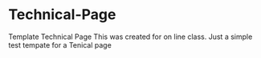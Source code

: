 # Technical-Page
Template Technical Page
This was created for on line class. Just a simple test tempate for a Tenical page
